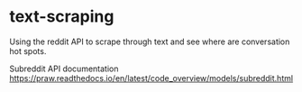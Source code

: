 # text-scraping
Using the reddit API to scrape through text and see where are conversation hot spots.

Subreddit API documentation
https://praw.readthedocs.io/en/latest/code_overview/models/subreddit.html
